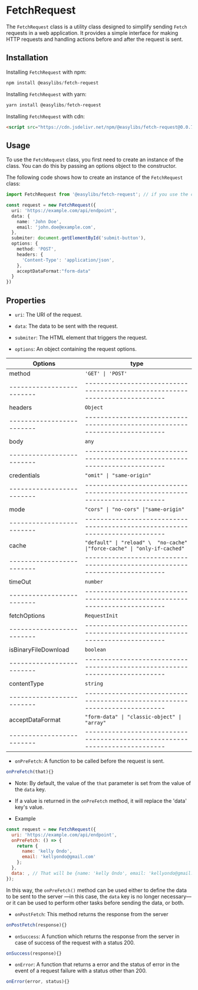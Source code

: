 # FetchRequest

The `FetchRequest` class is a utility class designed to simplify sending `Fetch` requests in a web application. It provides a simple interface for making HTTP requests and handling actions before and after the request is sent.

## Installation

Installing `FetchRequest` with npm:

```powershell
npm install @easylibs/fetch-request
```

Installing `FetchRequest` with yarn:

```powershell
yarn install @easylibs/fetch-request
```

Installing `FetchRequest` with cdn:

```html
<script src="https://cdn.jsdelivr.net/npm/@easylibs/fetch-request@0.0.7/dist/fetch-request.min.js"></script>
```

## Usage

To use the `FetchRequest` class, you first need to create an instance of the class. You can do this by passing an options object to the constructor.

The following code shows how to create an instance of the `FetchRequest` class:

```typescript
import FetchRequest from '@easylibs/fetch-request'; // if you use the cdn, this line is not necessary

const request = new FetchRequest({
  uri: 'https://example.com/api/endpoint',
  data: {
    name: 'John Doe',
    email: 'john.doe@example.com',
  },
  submiter: document.getElementById('submit-button'),
  options: {
    method: 'POST',
    headers: {
      'Content-Type': 'application/json',
    },
    acceptDataFormat:"form-data"
  }
})
```

## Properties

* `uri`: The URI of the request.

* `data`: The data to be sent with the request.

* `submiter`: The HTML element that triggers the request.

* `options`: An object containing the request options.

|  Options                |                                     type                                  |
|-------------------------|---------------------------------------------------------------------------|
|  method                 |  `'GET' \| 'POST'`                                                        |
|-------------------------|---------------------------------------------------------------------------|
|  headers                |  `Object`                                                                 |
|-------------------------|---------------------------------------------------------------------------|
|  body                   |  `any`                                                                    |
|-------------------------|---------------------------------------------------------------------------|
|  credentials            |  `"omit" \| "same-origin"`                                                |
|-------------------------|---------------------------------------------------------------------------|
|  mode                   |  `"cors" \| "no-cors" \|"same-origin"`                                    |
|-------------------------|---------------------------------------------------------------------------|
|  cache                  |  `"default" \| "reload" \  "no-cache" \|"force-cache" \| "only-if-cached"`|
|-------------------------|---------------------------------------------------------------------------|
|  timeOut                |  `number`                                                                 |
|-------------------------|---------------------------------------------------------------------------|
|  fetchOptions           |  `RequestInit`                                                            |
|-------------------------|---------------------------------------------------------------------------|
|  isBinaryFileDownload   |  `boolean`                                                                |
|-------------------------|---------------------------------------------------------------------------|
|  contentType            |  `string`                                                                 |
|-------------------------|---------------------------------------------------------------------------|
|  acceptDataFormat       |   `"form-data" \| "classic-object" \| "array"`                            |
|-------------------------|---------------------------------------------------------------------------|

* `onPreFetch`: A function to be called before the request is sent.

```javascript
onPreFetch(that){}
```

* Note: By default, the value of the `that` parameter is set from the value of the `data` key.
* If a value is returned in the `onPreFetch` method, it will replace the 'data' key's value.

* Example

```javascript
const request = new FetchRequest({
  uri: 'https://example.com/api/endpoint',
  onPreFetch: () => {
    return {
      name: 'kelly Ondo',
      email: 'kellyondo@gmail.com'
    };
  },
  data: , // That will be {name: 'kelly Ondo', email: 'kellyondo@gmail.com'}
});
```

In this way, the `onPreFetch()` method can be used either to define the data to be sent to the server —in this case, the `data` key is no longer necessary— or it can be used to perform other tasks before sending the data, or both.

* `onPostFetch`: This method returns the response from the server

```javascript
onPostFetch(response){}
```

* `onSuccess`: A function which returns the response from the server in case of success of the request with a status 200.

```javascript
onSuccess(response){}
```

* `onError`: A function that returns a error and the status of error in the event of a request failure with a status other than 200.

```javascript
onError(error, status){}
```
